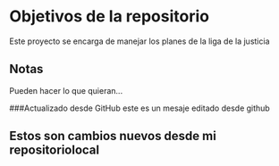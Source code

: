 # Objetivos de la repositorio

Este proyecto se encarga de manejar los planes de la liga de la justicia


## Notas
Pueden hacer lo que quieran...


###Actualizado desde GitHub
este es un mesaje editado desde github

## Estos son cambios nuevos desde mi repositoriolocal
